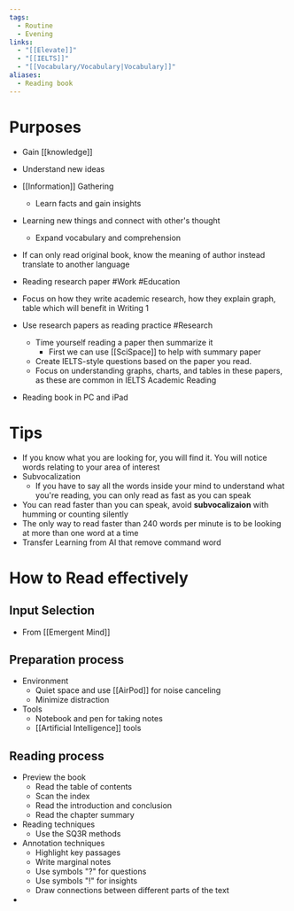 ```yaml
---
tags:
  - Routine
  - Evening
links:
  - "[[Elevate]]"
  - "[[IELTS]]"
  - "[[Vocabulary/Vocabulary|Vocabulary]]"
aliases:
  - Reading book
---
```

# Purposes

- Gain [[knowledge]]
- Understand new ideas
- [[Information]] Gathering
	- Learn facts and gain insights
- Learning new things and connect with other's thought
	- Expand vocabulary and comprehension

- If can only read original book, know the meaning of author instead translate to another language



- Reading research paper #Work #Education
- Focus on how they write academic research, how they explain graph, table which will benefit in Writing 1
- Use research papers as reading practice #Research
	- Time yourself reading a paper then summarize it
		- First we can use [[SciSpace]] to help with summary paper
	- Create IELTS-style questions based on the paper you read.
	- Focus on understanding graphs, charts, and tables in these papers, as these are common in IELTS Academic Reading

- Reading book in PC and iPad

# Tips

- If you know what you are looking for, you will find it. You will notice words relating to your area of interest
- Subvocalization
	- If you have to say all the words inside your mind to understand what you're reading, you can only read as fast as you can speak
- You can read faster than you can speak, avoid **subvocalizaion** with humming or counting silently
- The only way to read faster than 240 words per minute is to be looking at more than one word at a time
- Transfer Learning from AI that remove command word

# How to Read effectively

## Input Selection

- From [[Emergent Mind]]

## Preparation process

- Environment
	- Quiet space and use [[AirPod]] for noise canceling
	- Minimize distraction
- Tools
	- Notebook and pen for taking notes
	- [[Artificial Intelligence]] tools



## Reading process

- Preview the book
	- Read the table of contents
	- Scan the index
	- Read the introduction and conclusion
	- Read the chapter summary
- Reading techniques
	- Use the SQ3R methods
- Annotation techniques
	- Highlight key passages
	- Write marginal notes
	- Use symbols "?" for questions
	- Use symbols "!" for insights
	- Draw connections between different parts of the text
- 